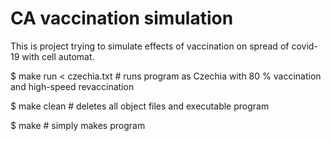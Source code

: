 # CA vaccination simulation
This is project trying to simulate effects of vaccination on spread of covid-19 with cell automat.

$ make run < czechia.txt # runs program as Czechia with 80 % vaccination and high-speed revaccination

$ make clean # deletes all object files and executable program

$ make # simply makes program

 
